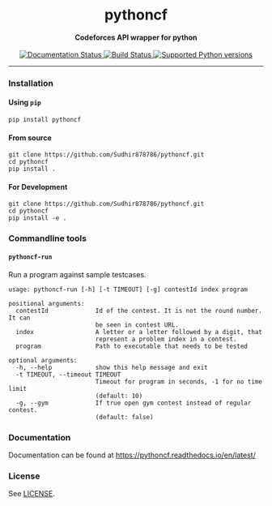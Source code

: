 
<h1 align="center"> pythoncf</h1>

<div align="center">
  <strong>Codeforces API wrapper for python</strong>
</div>

<br />

<div align="center">
  <a href="https://pythoncf.readthedocs.io/en/latest/?badge=latest">
    <img alt="Documentation Status" src="https://readthedocs.org/projects/pythoncf/badge/?version=latest" />
  </a>
  <a href="https://travis-ci.com/Sudhir878786/pythoncf">
    <img alt="Build Status" src="https://travis-ci.com/Sudhir878786/pythoncf.svg?branch=master" />
  </a>
  <a href="https://pypi.org/project/pythoncf/">
    <img alt="Supported Python versions" src="https://img.shields.io/pypi/pyversions/pythoncf.svg" />
  </a>
</div>

---

### Installation

#### Using `pip`

```shell
pip install pythoncf
```

#### From source

```shell
git clone https://github.com/Sudhir878786/pythoncf.git
cd pythoncf
pip install .
```

#### For Development

```shell
git clone https://github.com/Sudhir878786/pythoncf.git
cd pythoncf
pip install -e .
```

### Commandline tools

#### `pythoncf-run`

Run a program against sample testcases.

```shell
usage: pythoncf-run [-h] [-t TIMEOUT] [-g] contestId index program

positional arguments:
  contestId             Id of the contest. It is not the round number. It can
                        be seen in contest URL.
  index                 A letter or a letter followed by a digit, that
                        represent a problem index in a contest.
  program               Path to executable that needs to be tested

optional arguments:
  -h, --help            show this help message and exit
  -t TIMEOUT, --timeout TIMEOUT
                        Timeout for program in seconds, -1 for no time limit
                        (default: 10)
  -g, --gym             If true open gym contest instead of regular contest.
                        (default: false)
```

### Documentation

Documentation can be found at https://pythoncf.readthedocs.io/en/latest/

### License

See [LICENSE](LICENSE).
